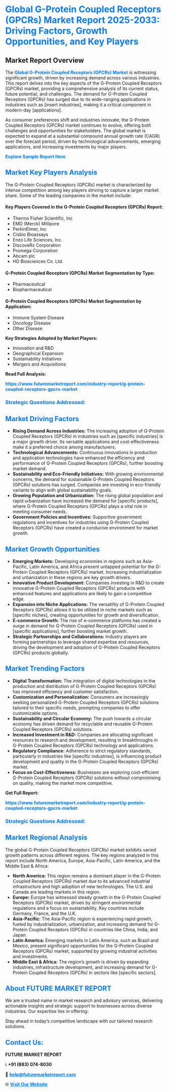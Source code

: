 <h1 style="color: #007BFF;">Global G-Protein Coupled Receptors (GPCRs) Market Report 2025-2033: Driving Factors, Growth Opportunities, and Key Players</h1>

<section id="overview">
<h2>Market Report Overview</h2>
<p>The <a href="https://www.futuremarketreport.com/industry-report/g-protein-coupled-receptors-gpcrs-market" style="color: #007BFF; text-decoration: none;"><strong>Global G-Protein Coupled Receptors (GPCRs) Market</strong></a> is witnessing significant growth, driven by increasing demand across various industries. This report delves into the key aspects of the G-Protein Coupled Receptors (GPCRs) market, providing a comprehensive analysis of its current status, future potential, and challenges. The demand for G-Protein Coupled Receptors (GPCRs) has surged due to its wide-ranging applications in industries such as [insert industries], making it a critical component in modern-day [applications].</p>
<p>As consumer preferences shift and industries innovate, the G-Protein Coupled Receptors (GPCRs) market continues to evolve, offering both challenges and opportunities for stakeholders. The global market is expected to expand at a substantial compound annual growth rate (CAGR) over the forecast period, driven by technological advancements, emerging applications, and increasing investments by major players.</p>
</section>

<section id="overview">
<p><a href="https://www.futuremarketreport.com/request-sample/reportId=62971" style="color: #007BFF; text-decoration: none;"><strong>Explore Sample Report Here</strong></a></p>
</section>

<section id="key-players">
<h2 style="color: #007BFF;">Market Key Players Analysis</h2>
<p>The G-Protein Coupled Receptors (GPCRs) market is characterized by intense competition among key players striving to capture a larger market share. Some of the leading companies in the market include:</p>
<h4>Key Players Covered in the G-Protein Coupled Receptors (GPCRs) Report:</h4>
<ul><li>Thermo Fisher Scientific, Inc</li><li>EMD (Merck) Millipore</li><li>PerkinElmer, Inc</li><li>Cisbio Bioassays</li><li>Enzo Life Sciences, Inc.</li><li>DiscoveRx Corporation</li><li>Promega Corporation</li><li>Abcam plc</li><li>HD Biosciences Co. Ltd.</li></ul>
<h4>G-Protein Coupled Receptors (GPCRs) Market Segmentation by Type:</h4>
<ul><li>Pharmaceutical</li><li>Biopharmaceutical</li></ul>

<h4>G-Protein Coupled Receptors (GPCRs) Market Segmentation by Application:</h4>
<ul><li>Immune System Disease</li><li>Oncology Disease</li><li>Other Disease</li></ul>
<p><strong>Key Strategies Adopted by Market Players:</strong></p>
<ul>
<li>Innovation and R&D</li>
<li>Geographical Expansion</li>
<li>Sustainability Initiatives</li>
<li>Mergers and Acquisitions</li>
</ul>
</section>

<section>
<p><strong>Read Full Analysis: </strong></p><a href="https://www.futuremarketreport.com/industry-report/g-protein-coupled-receptors-gpcrs-market" style="color: #007BFF; text-decoration: none;"><strong>https://www.futuremarketreport.com/industry-report/g-protein-coupled-receptors-gpcrs-market</strong></a>
<h3 style="color: #007BFF;">Strategic Questions Addressed:</h3>
</section>

<section id="driving-factors">
<h2 style="color: #007BFF;">Market Driving Factors</h2>
<ul>
<li><strong>Rising Demand Across Industries:</strong> The increasing adoption of G-Protein Coupled Receptors (GPCRs) in industries such as [specific industries] is a major growth driver. Its versatile applications and cost-effectiveness make it a preferred choice among manufacturers.</li>
<li><strong>Technological Advancements:</strong> Continuous innovations in production and application technologies have enhanced the efficiency and performance of G-Protein Coupled Receptors (GPCRs), further boosting market demand.</li>
<li><strong>Sustainability and Eco-Friendly Initiatives:</strong> With growing environmental concerns, the demand for sustainable G-Protein Coupled Receptors (GPCRs) solutions has surged. Companies are investing in eco-friendly variants to align with global sustainability goals.</li>
<li><strong>Growing Population and Urbanization:</strong> The rising global population and rapid urbanization have increased the demand for [specific products], where G-Protein Coupled Receptors (GPCRs) plays a vital role in meeting consumer needs.</li>
<li><strong>Government Policies and Incentives:</strong> Supportive government regulations and incentives for industries using G-Protein Coupled Receptors (GPCRs) have created a conducive environment for market growth.</li>
</ul>
</section>

<section id="growth-opportunities">
<h2 style="color: #007BFF;">Market Growth Opportunities</h2>
<ul>
<li><strong>Emerging Markets:</strong> Developing economies in regions such as Asia-Pacific, Latin America, and Africa present untapped potential for the G-Protein Coupled Receptors (GPCRs) market. Increasing industrialization and urbanization in these regions are key growth drivers.</li>
<li><strong>Innovative Product Development:</strong> Companies investing in R&D to create innovative G-Protein Coupled Receptors (GPCRs) products with enhanced features and applications are likely to gain a competitive edge.</li>
<li><strong>Expansion into Niche Applications:</strong> The versatility of G-Protein Coupled Receptors (GPCRs) allows it to be utilized in niche markets such as [specific niches], creating opportunities for growth and diversification.</li>
<li><strong>E-commerce Growth:</strong> The rise of e-commerce platforms has created a surge in demand for G-Protein Coupled Receptors (GPCRs) used in [specific applications], further boosting market growth.</li>
<li><strong>Strategic Partnerships and Collaborations:</strong> Industry players are forming partnerships to leverage shared expertise and resources, driving the development and adoption of G-Protein Coupled Receptors (GPCRs) products globally.</li>
</ul>
</section>

<section id="trending-factors">
<h2 style="color: #007BFF;">Market Trending Factors</h2>
<ul>
<li><strong>Digital Transformation:</strong> The integration of digital technologies in the production and distribution of G-Protein Coupled Receptors (GPCRs) has improved efficiency and customer satisfaction.</li>
<li><strong>Customization and Personalization:</strong> Consumers are increasingly seeking personalized G-Protein Coupled Receptors (GPCRs) solutions tailored to their specific needs, prompting companies to offer customizable options.</li>
<li><strong>Sustainability and Circular Economy:</strong> The push towards a circular economy has driven demand for recyclable and reusable G-Protein Coupled Receptors (GPCRs) solutions.</li>
<li><strong>Increased Investment in R&D:</strong> Companies are allocating significant resources to research and development, resulting in breakthroughs in G-Protein Coupled Receptors (GPCRs) technology and applications.</li>
<li><strong>Regulatory Compliance:</strong> Adherence to strict regulatory standards, particularly in industries like [specific industries], is influencing product development and quality in the G-Protein Coupled Receptors (GPCRs) market.</li>
<li><strong>Focus on Cost-Effectiveness:</strong> Businesses are exploring cost-efficient G-Protein Coupled Receptors (GPCRs) solutions without compromising on quality, making the market more competitive.</li>
</ul>
</section>

<section>
<p><strong>Get Full Report: </strong></p><a href="https://www.futuremarketreport.com/industry-report/g-protein-coupled-receptors-gpcrs-market" style="color: #007BFF; text-decoration: none;"><strong>https://www.futuremarketreport.com/industry-report/g-protein-coupled-receptors-gpcrs-market</strong></a>
<h3 style="color: #007BFF;">Strategic Questions Addressed:</h3>
</section>


<section id="regional-analysis">
<h2 style="color: #007BFF;">Market Regional Analysis</h2>
<p>The global G-Protein Coupled Receptors (GPCRs) market exhibits varied growth patterns across different regions. The key regions analyzed in this report include North America, Europe, Asia-Pacific, Latin America, and the Middle East & Africa:</p>
<ul>
<li><strong>North America:</strong> This region remains a dominant player in the G-Protein Coupled Receptors (GPCRs) market due to its advanced industrial infrastructure and high adoption of new technologies. The U.S. and Canada are leading markets in this region.</li>
<li><strong>Europe:</strong> Europe has witnessed steady growth in the G-Protein Coupled Receptors (GPCRs) market, driven by stringent environmental regulations and a focus on sustainability. Key countries include Germany, France, and the U.K.</li>
<li><strong>Asia-Pacific:</strong> The Asia-Pacific region is experiencing rapid growth, fueled by industrialization, urbanization, and increasing demand for G-Protein Coupled Receptors (GPCRs) in countries like China, India, and Japan.</li>
<li><strong>Latin America:</strong> Emerging markets in Latin America, such as Brazil and Mexico, present significant opportunities for the G-Protein Coupled Receptors (GPCRs) market, supported by growing industrial activities and investments.</li>
<li><strong>Middle East & Africa:</strong> The region’s growth is driven by expanding industries, infrastructure development, and increasing demand for G-Protein Coupled Receptors (GPCRs) in sectors like [specific sectors].</li>
</ul>
</section>

<footer>
<h2 style="color: #007BFF;">About FUTURE MARKET REPORT</h2>
<p>We are a trusted name in market research and advisory services, delivering actionable insights and strategic support to businesses across diverse industries. Our expertise lies in offering:</p>

<p>Stay ahead in today’s competitive landscape with our tailored research solutions.</p>

<h2 style="color: #007BFF;">Contact Us:</h2>
<p><strong>FUTURE MARKET REPORT</strong></p>
<p>📞 <strong>+91 (883) 074-8030</strong></p>
<p>📧 <strong><a href="mailto:help@futuremarketreport.com" style="color: #007BFF;">help@futuremarketreport.com</a></strong></p>
<p>🌐 <strong><a href="https://www.futuremarketreport.com/" style="color: #007BFF;">Visit Our Website</a></strong></p>
</footer>